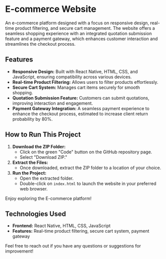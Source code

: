 # E-commerce Website

An e-commerce platform designed with a focus on responsive design, real-time product filtering, and secure cart management. The website offers a seamless shopping experience with an integrated quotation submission feature and a payment gateway, which enhances customer interaction and streamlines the checkout process.

## Features
- **Responsive Design:** Built with React Native, HTML, CSS, and JavaScript, ensuring compatibility across various devices.
- **Real-time Product Filtering:** Allows users to filter products effortlessly.
- **Secure Cart System:** Manages cart items securely for smooth shopping.
- **Quotation Submission Feature:** Customers can submit quotations, improving interaction and engagement.
- **Payment Gateway Integration:** A seamless payment experience to enhance the checkout process, estimated to increase client return probability by 80%.

## How to Run This Project
1. **Download the ZIP Folder:**
   - Click on the green "Code" button on the GitHub repository page.
   - Select "Download ZIP."
2. **Extract the Files:**
   - Once downloaded, extract the ZIP folder to a location of your choice.
3. **Run the Project:**
   - Open the extracted folder.
   - Double-click on `index.html` to launch the website in your preferred web browser.

Enjoy exploring the E-commerce platform!

## Technologies Used
- **Frontend:** React Native, HTML, CSS, JavaScript
- **Features:** Real-time product filtering, secure cart system, payment gateway

Feel free to reach out if you have any questions or suggestions for improvement!
